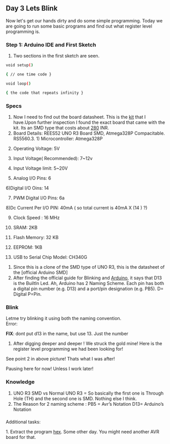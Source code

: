 ## Day 3 Lets Blink

Now let's get our hands dirty and do some simple programming. Today we are going to run some basic programs and find out what register level programming is.

### Step 1: Arduino IDE and First Sketch

1. Two sections in the first sketch are seen.
```bash
void setup()

{ // one time code }

void loop()

{ the code that repeats infinity }
```
### Specs

1. Now I need to find out the board datasheet. This is the [kit](https://www.amazon.in/Compatible-Mega2560-Ultrasonic-including-30-Projects/dp/B097NP82MZ?th=1) that I have.Upon further inspection I found the exact board that came with the kit. Its an SMD type that costs about [280](https://rees52.com/products/rees52-smd-uno-r3-board-uno-r3-controller-board-uno-r3-smd-atmega328p-board-compatible-with-arduino-ide-rs5560) INR.
2. Board Details: REES52 UNO R3 Board SMD, Atmega328P Compacitable. RS5560.3. 1) Microcontroller: Atmega328P

2) Operating Voltage: 5V

3) Input Voltage( Recommended): 7~12v

4) Input Voltage limit: 5~20V

5) Analog I/O Pins: 6

6)Digital I/O Oins: 14

7) PWM Digital I/O Pins: 6a

8)Dc Current Per I/O PIN: 40mA ( so total current is 40mA X (14 ) ?)

9) Clock Speed : 16 MHz

10) SRAM: 2KB

11) Flash Memory: 32 KB

12) EEPROM: 1KB

13) USB to Serial Chip Model: CH340G
1. Since this is a clone of the SMD type of UNO R3, this is the datasheet of the [official Arduino SMD]
3. After finding the official guide for Blinking and [Arduino](https://docs.arduino.cc/tutorials/uno-rev3-smd/Blink/), it says that D13 is the BuiltIn Led. Ah, Arduino has 2 Naming Scheme. Each pin has both a digital pin number (e.g. D13) and a port/pin designation (e.g. PB5). D= Digital P=Pin.

### Blink
Letme try blinking it using both the naming convention.  
    Error:  

**FIX**: dont put d13 in the name, but use 13. Just the number

1. After digging deeper and deeper ! We struck the gold mine! Here is the register level programming we had been looking for!


See point 2 in above picture! Thats what I was after!

Pausing here for now! Unless I work later!

### Knowledge

1. UNO R3 SMD vs Normal UNO R3 = So basically the first one is Through Hole (TH) and the second one is SMD. Nothing else I think.
2. The Reason for 2 naming scheme : PB5 = Avr’s Notation D13= Arduino’s Notation


###

Additional tasks:

1\. Extract the program [hex](https://www.instructables.com/How-to-Get-Code-Program-Back-From-Arduino/). Some other day. You might need another AVR board for that.
